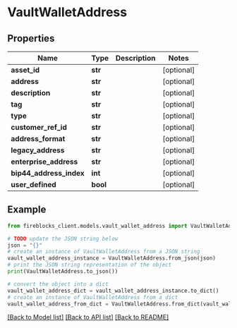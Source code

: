 # VaultWalletAddress


## Properties

Name | Type | Description | Notes
------------ | ------------- | ------------- | -------------
**asset_id** | **str** |  | [optional] 
**address** | **str** |  | [optional] 
**description** | **str** |  | [optional] 
**tag** | **str** |  | [optional] 
**type** | **str** |  | [optional] 
**customer_ref_id** | **str** |  | [optional] 
**address_format** | **str** |  | [optional] 
**legacy_address** | **str** |  | [optional] 
**enterprise_address** | **str** |  | [optional] 
**bip44_address_index** | **int** |  | [optional] 
**user_defined** | **bool** |  | [optional] 

## Example

```python
from fireblocks_client.models.vault_wallet_address import VaultWalletAddress

# TODO update the JSON string below
json = "{}"
# create an instance of VaultWalletAddress from a JSON string
vault_wallet_address_instance = VaultWalletAddress.from_json(json)
# print the JSON string representation of the object
print(VaultWalletAddress.to_json())

# convert the object into a dict
vault_wallet_address_dict = vault_wallet_address_instance.to_dict()
# create an instance of VaultWalletAddress from a dict
vault_wallet_address_from_dict = VaultWalletAddress.from_dict(vault_wallet_address_dict)
```
[[Back to Model list]](../README.md#documentation-for-models) [[Back to API list]](../README.md#documentation-for-api-endpoints) [[Back to README]](../README.md)


